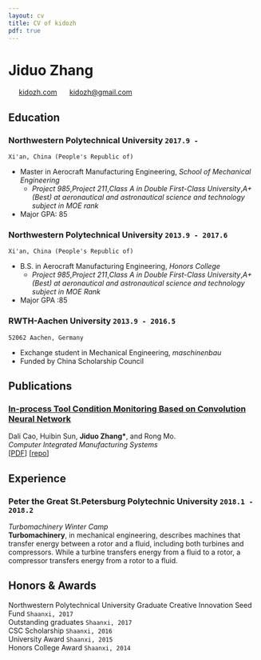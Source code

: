 ```yaml
---
layout: cv
title: CV of kidozh
pdf: true
---
```

# Jiduo Zhang

<div id="webaddress">
<i class="fi-home" style="margin-left:1em"></i>
<a href="http://kidozh.com" style="margin-left:0.5em">kidozh.com</a>
<i class="fi-mail" style="margin-left:1em"></i>
<a href="kidozh@gmail.com" style="margin-left:0.5em">kidozh@gmail.com</a>
</div>

## Education

### __Northwestern Polytechnical University__ `2017.9 -`
```
Xi'an, China (People's Republic of)
```
- Master in Aerocraft Manufacturing Engineering, _School of Mechanical Engineering_
    + *Project 985*,*Project 211*,*Class A in Double First-Class University*,*A+ (Best) at aeronautical and astronautical science and technology subject in MOE rank*
- Major GPA: 85

### __Northwestern Polytechnical University__ `2013.9 - 2017.6`
```
Xi'an, China (People's Republic of)
```
- B.S. in Aerocraft Manufacturing Engineering, _Honors College_
    + *Project 985*,*Project 211*,*Class A in Double First-Class University*,*A+ (Best) at aeronautical and astronautical science and technology subject in MOE Rank*
- Major GPA :85

### __RWTH-Aachen University__ `2013.9 - 2016.5`
```
52062 Aachen, Germany
```
- Exchange student in Mechanical Engineering, _maschinenbau_
- Funded by China Scholarship Council

## Publications

### [__In-process Tool Condition Monitoring Based on Convolution Neural Network__]()
Dali Cao, Huibin Sun, __Jiduo Zhang\*__, and Rong Mo.<br>  _Computer Integrated Manufacturing Systems_ <br>
[[PDF](http://cnki.cn-ki.net/KCMS/detail/detail.aspx?dbcode=CJFQ&filename=JSJJ20180913003&dbname=CAPJLAST)]
[[repo](https://github.com/kidozh/keras_detect_tool_wear)]

## Experience

### __Peter the Great St.Petersburg Polytechnic University__  `2018.1 - 2018.2`
_Turbomachinery Winter Camp_<br>
__Turbomachinery__, in mechanical engineering, describes machines that transfer energy between a rotor and a fluid, including both turbines and compressors. While a turbine transfers energy from a fluid to a rotor, a compressor transfers energy from a rotor to a fluid.


## Honors & Awards

Northwestern Polytechnical University Graduate Creative Innovation Seed Fund `Shaanxi, 2017`<br>
Outstanding graduates `Shaanxi, 2017`<br>
CSC Scholarship `Shaanxi, 2016` <br>
University Award `Shaanxi, 2015` <br>
Honors College Award `Shaanxi, 2014` <br>

<!-- ### Footer

Last updated: Nov 2018 -->
